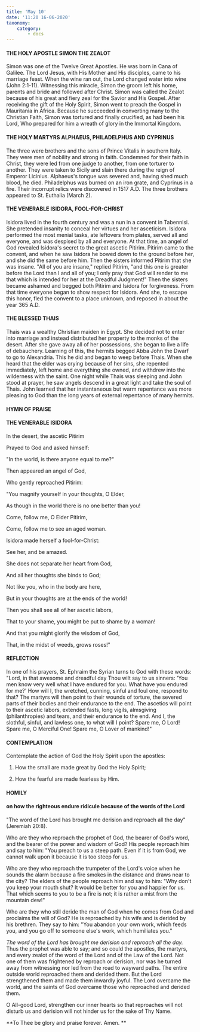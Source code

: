 ```yaml
---
title: 'May 10'
date: '11:20 16-06-2020'
taxonomy:
    category:
        - docs
---
```


#### THE HOLY APOSTLE SIMON THE ZEALOT

Simon was one of the Twelve Great Apostles. He was born in Cana of Galilee. The Lord Jesus, with His Mother and His disciples, came to his marriage feast. When the wine ran out, the Lord changed water into wine (John 2:1-11). Witnessing this miracle, Simon the groom left his home, parents and bride and followed after Christ. Simon was called the Zealot because of his great and fiery zeal for the Savior and His Gospel. After receiving the gift of the Holy Spirit, Simon went to preach the Gospel in Mauritania in Africa. Because he succeeded in converting many to the Christian Faith, Simon was tortured and finally crucified, as had been his Lord, Who prepared for him a wreath of glory in the Immortal Kingdom.

#### THE HOLY MARTYRS ALPHAEUS, PHILADELPHUS AND CYPRINUS

The three were brothers and the sons of Prince Vitalis in southern Italy. They were men of nobility and strong in faith. Condemned for their faith in Christ, they were led from one judge to another, from one torturer to another. They were taken to Sicily and slain there during the reign of Emperor Licinius. Alphaeus's tongue was severed and, having shed much blood, he died. Philadelphus was burned on an iron grate, and Cyprinus in a fire. Their incorrupt relics were discovered in 1517 A.D. The three brothers appeared to St. Euthalia (March 2).

#### THE VENERABLE ISIDORA, FOOL-FOR-CHRIST

Isidora lived in the fourth century and was a nun in a convent in Tabennisi. She pretended insanity to conceal her virtues and her asceticism. Isidora performed the most menial tasks, ate leftovers from plates, served all and everyone, and was despised by all and everyone. At that time, an angel of God revealed Isidora's secret to the great ascetic Pitirim. Pitirim came to the convent, and when he saw Isidora he bowed down to the ground before her, and she did the same before him. Then the sisters informed Pitirim that she was insane. "All of you are insane," replied Pitirim, "and this one is greater before the Lord than I and all of you; I only pray that God will render to me that which is intended for her at the Dreadful Judgment!" Then the sisters became ashamed and begged both Pitirim and Isidora for forgiveness. From that time everyone began to show respect for Isidora. And she, to escape this honor, fled the convent to a place unknown, and reposed in about the year 365 A.D.

#### THE BLESSED THAIS

Thais was a wealthy Christian maiden in Egypt. She decided not to enter into marriage and instead distributed her property to the monks of the desert. After she gave away all of her possessions, she began to live a life of debauchery. Learning of this, the hermits begged Abba John the Dwarf to go to Alexandria. This he did and began to weep before Thais. When she heard that the elder was crying because of her sins, she repented immediately, left home and everything she owned, and withdrew into the wilderness with the saint. One night while Thais was sleeping and John stood at prayer, he saw angels descend in a great light and take the soul of Thais. John learned that her instantaneous but warm repentance was more pleasing to God than the long years of external repentance of many hermits.



#### HYMN OF PRAISE

#### THE VENERABLE ISIDORA

In the desert, the ascetic Pitirim

Prayed to God and asked himself:

"In the world, is there anyone equal to me?"

Then appeared an angel of God,

Who gently reproached Pitirim:

"You magnify yourself in your thoughts, O Elder,

As though in the world there is no one better than you!

Come, follow me, O Elder Pitirim,

Come, follow me to see an aged woman.

Isidora made herself a fool-for-Christ:

See her, and be amazed.

She does not separate her heart from God,

And all her thoughts she binds to God;

Not like you, who in the body are here,

But in your thoughts are at the ends of the world!

Then you shall see all of her ascetic labors,

That to your shame, you might be put to shame by a woman!

And that you might glorify the wisdom of God,

That, in the midst of weeds, grows roses!"



#### REFLECTION

In one of his prayers, St. Ephraim the Syrian turns to God with these words: "Lord, in that awesome and dreadful day Thou wilt say to us sinners: 'You men know very well what I have endured for you. What have you endured for me?' How will I, the wretched, cunning, sinful and foul one, respond to that? The martyrs will then point to their wounds of torture, the severed parts of their bodies and their endurance to the end. The ascetics will point to their ascetic labors, extended fasts, long vigils, almsgiving (philanthropies) and tears, and their endurance to the end. And I, the slothful, sinful, and lawless one, to what will I point? Spare me, O Lord! Spare me, O Merciful One! Spare me, O Lover of mankind!"



#### CONTEMPLATION

Contemplate the action of God the Holy Spirit upon the apostles:

1.  How the small are made great by God the Holy Spirit;

1.  How the fearful are made fearless by Him.



#### HOMILY

#### on how the righteous endure ridicule because of the words of the Lord

"The word of the Lord has brought me derision and reproach all the day" (Jeremiah 20:8).

Who are they who reproach the prophet of God, the bearer of God's word, and the bearer of the power and wisdom of God? His people reproach him and say to him: "You preach to us a steep path. Even if it is from God, we cannot walk upon it because it is too steep for us.

Who are they who reproach the trumpeter of the Lord's voice when he sounds the alarm because a fire smokes in the distance and draws near to the city? The elders of the people reproach him and say to him: "Why don't you keep your mouth shut? It would be better for you and happier for us. That which seems to you to be a fire is not; it is rather a mist from the mountain dew!"

Who are they who still deride the man of God when he comes from God and proclaims the will of God? He is reproached by his wife and is derided by his brethren. They say to him: "You abandon your own work, which feeds you, and you go off to someone else's work, which humiliates you."

*The word of the Lord has brought me derision and reproach all the day.* Thus the prophet was able to say; and so could the apostles, the martyrs, and every zealot of the word of the Lord and of the Law of the Lord. Not one of them was frightened by reproach or derision, nor was he turned away from witnessing nor led from the road to wayward paths. The entire outside world reproached them and derided them. But the Lord strengthened them and made them inwardly joyful. The Lord overcame the world, and the saints of God overcame those who reproached and derided them.

O All-good Lord, strengthen our inner hearts so that reproaches will not disturb us and derision will not hinder us for the sake of Thy Name.

**To Thee be glory and praise forever. Amen.
**
